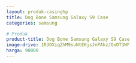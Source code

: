 ```yaml
---
layout: produk-casinghp
title: Dog Bone Samsung Galaxy S9 Case
categories: samsung

# Produk
product-title: Dog Bone Samsung Galaxy S9 Case
image-drive: 1R3OXiqZhM9suNtEKjsJnPAkzJGxDT3WF
harga: 90000
---
```

